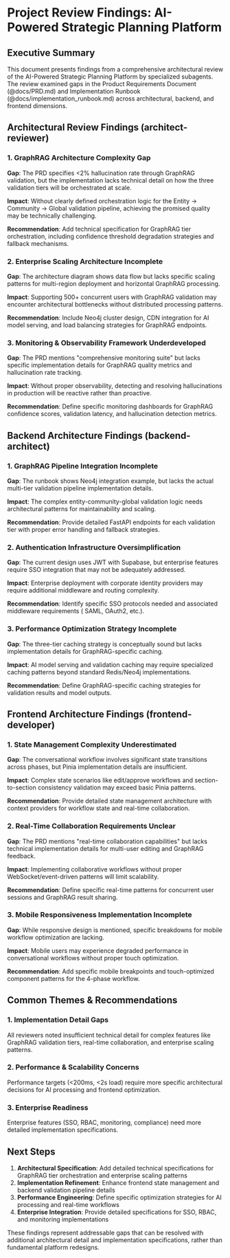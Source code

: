 # Project Review Findings: AI-Powered Strategic Planning Platform

## Executive Summary

This document presents findings from a comprehensive architectural review of the AI-Powered Strategic Planning Platform by specialized subagents. The review examined gaps in the Product Requirements Document (@docs/PRD.md) and Implementation Runbook (@docs/implementation_runbook.md) across architectural, backend, and frontend dimensions.

## Architectural Review Findings (architect-reviewer)

### 1. GraphRAG Architecture Complexity Gap
**Gap**: The PRD specifies <2% hallucination rate through GraphRAG validation, but the implementation lacks technical detail on how the three validation tiers will be orchestrated at scale.

**Impact**: Without clearly defined orchestration logic for the Entity → Community → Global validation pipeline, achieving the promised quality may be technically challenging.

**Recommendation**: Add technical specification for GraphRAG tier orchestration, including confidence threshold degradation strategies and fallback mechanisms.

### 2. Enterprise Scaling Architecture Incomplete
**Gap**: The architecture diagram shows data flow but lacks specific scaling patterns for multi-region deployment and horizontal GraphRAG processing.

**Impact**: Supporting 500+ concurrent users with GraphRAG validation may encounter architectural bottlenecks without distributed processing patterns.

**Recommendation**: Include Neo4j cluster design, CDN integration for AI model serving, and load balancing strategies for GraphRAG endpoints.

### 3. Monitoring & Observability Framework Underdeveloped
**Gap**: The PRD mentions "comprehensive monitoring suite" but lacks specific implementation details for GraphRAG quality metrics and hallucination rate tracking.

**Impact**: Without proper observability, detecting and resolving hallucinations in production will be reactive rather than proactive.

**Recommendation**: Define specific monitoring dashboards for GraphRAG confidence scores, validation latency, and hallucination detection metrics.

## Backend Architecture Findings (backend-architect)

### 1. GraphRAG Pipeline Integration Incomplete
**Gap**: The runbook shows Neo4j integration example, but lacks the actual multi-tier validation pipeline implementation details.

**Impact**: The complex entity-community-global validation logic needs architectural patterns for maintainability and scaling.

**Recommendation**: Provide detailed FastAPI endpoints for each validation tier with proper error handling and fallback strategies.

### 2. Authentication Infrastructure Oversimplification
**Gap**: The current design uses JWT with Supabase, but enterprise features require SSO integration that may not be adequately addressed.

**Impact**: Enterprise deployment with corporate identity providers may require additional middleware and routing complexity.

**Recommendation**: Identify specific SSO protocols needed and associated middleware requirements ( SAML, OAuth2, etc.).

### 3. Performance Optimization Strategy Incomplete
**Gap**: The three-tier caching strategy is conceptually sound but lacks implementation details for GraphRAG-specific caching.

**Impact**: AI model serving and validation caching may require specialized caching patterns beyond standard Redis/Neo4j implementations.

**Recommendation**: Define GraphRAG-specific caching strategies for validation results and model outputs.

## Frontend Architecture Findings (frontend-developer)

### 1. State Management Complexity Underestimated
**Gap**: The conversational workflow involves significant state transitions across phases, but Pinia implementation details are insufficient.

**Impact**: Complex state scenarios like edit/approve workflows and section-to-section consistency validation may exceed basic Pinia patterns.

**Recommendation**: Provide detailed state management architecture with context providers for workflow state and real-time collaboration.

### 2. Real-Time Collaboration Requirements Unclear
**Gap**: The PRD mentions "real-time collaboration capabilities" but lacks technical implementation details for multi-user editing and GraphRAG feedback.

**Impact**: Implementing collaborative workflows without proper WebSocket/event-driven patterns will limit scalability.

**Recommendation**: Define specific real-time patterns for concurrent user sessions and GraphRAG result sharing.

### 3. Mobile Responsiveness Implementation Incomplete
**Gap**: While responsive design is mentioned, specific breakdowns for mobile workflow optimization are lacking.

**Impact**: Mobile users may experience degraded performance in conversational workflows without proper touch optimization.

**Recommendation**: Add specific mobile breakpoints and touch-optimized component patterns for the 4-phase workflow.

## Common Themes & Recommendations

### 1. Implementation Detail Gaps
All reviewers noted insufficient technical detail for complex features like GraphRAG validation tiers, real-time collaboration, and enterprise scaling patterns.

### 2. Performance & Scalability Concerns
Performance targets (<200ms, <2s load) require more specific architectural decisions for AI processing and frontend optimization.

### 3. Enterprise Readiness
Enterprise features (SSO, RBAC, monitoring, compliance) need more detailed implementation specifications.

## Next Steps

1. **Architectural Specification**: Add detailed technical specifications for GraphRAG tier orchestration and enterprise scaling patterns
2. **Implementation Refinement**: Enhance frontend state management and backend validation pipeline details
3. **Performance Engineering**: Define specific optimization strategies for AI processing and real-time workflows
4. **Enterprise Integration**: Provide detailed specifications for SSO, RBAC, and monitoring implementations

These findings represent addressable gaps that can be resolved with additional architectural detail and implementation specifications, rather than fundamental platform redesigns.